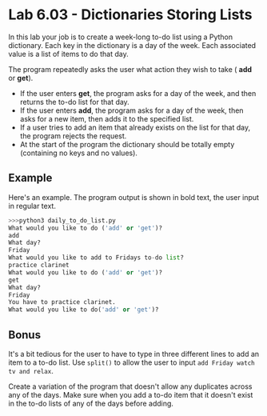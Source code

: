 # Lab 6.03 - Dictionaries Storing Lists

In this lab your job is to create a week-long to-do list using a
Python dictionary. Each key in the dictionary is a day of the
week. Each associated value is a list of items to do that day.

The program repeatedly asks the user
what action they wish to take ( **add** or **get**).

* If the user enters **get**, the program asks for a day of the week, and then returns the to-do list for that day.
* If the user enters **add**, the program asks for a day of the week, then asks for  a new item, then adds it to the specified list.
* If a user tries to add an item that already exists on the list for that day, the program rejects the request.
* At the start of the program the dictionary should be totally empty (containing no keys and no values).

## Example

Here's an example. The program output is shown in bold text, the user
input in regular text.

```python
>>>python3 daily_to_do_list.py
What would you like to do ('add' or 'get')?
add
What day?
Friday
What would you like to add to Fridays to-do list?
practice clarinet
What would you like to do ('add' or 'get')?
get
What day?
Friday
You have to practice clarinet.
What would you like to do('add' or 'get')?
```

## Bonus

It's a bit tedious for the user to have to type in three different lines to add an item to a to-do list. Use `split()` to allow the user
to input `add Friday watch tv and relax`.

Create a variation of the program that doesn't allow any duplicates across any of the days. Make sure when you add a to-do item that it doesn't exist in the to-do lists of any of the days before adding.
